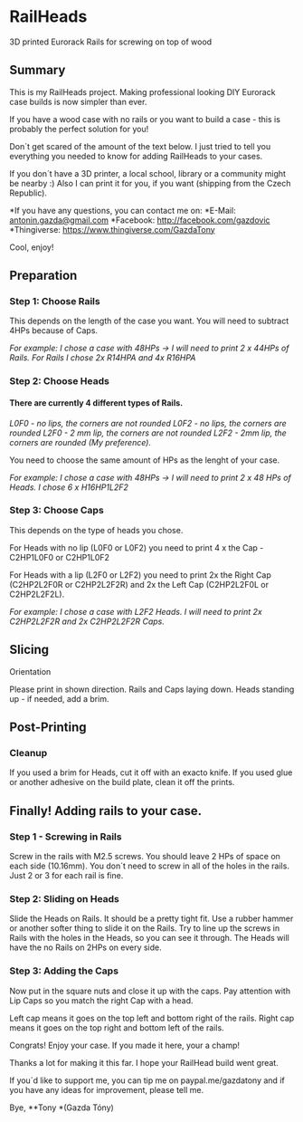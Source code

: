 # RailHeads
3D printed Eurorack Rails for screwing on top of wood

## Summary
This is my RailHeads project. Making professional looking DIY Eurorack case builds is now simpler than ever.

If you have a wood case with no rails or you want to build a case - this is probably the perfect solution for you!

Don´t get scared of the amount of the text below. I just tried to tell you everything you needed to know for adding RailHeads to your cases.

If you don´t have a 3D printer, a local school, library or a community might be nearby :)
Also I can print it for you, if you want (shipping from the Czech Republic).

*If you have any questions, you can contact me on:
*E-Mail: antonin.gazda@gmail.com
*Facebook: http://facebook.com/gazdovic
*Thingiverse: https://www.thingiverse.com/GazdaTony

Cool, enjoy!

## Preparation
### Step 1: Choose Rails

This depends on the length of the case you want.
You will need to subtract 4HPs because of Caps.

*For example: I chose a case with 48HPs -> I will need to print 2 x 44HPs of Rails. For Rails I chose 2x R14HPA and 4x R16HPA*

### Step 2: Choose Heads

#### There are currently 4 different types of Rails.

*L0F0 - no lips, the corners are not rounded
L0F2 - no lips, the corners are rounded
L2F0 - 2 mm lip, the corners are not rounded
L2F2 - 2mm lip, the corners are rounded (My preference).*

You need to choose the same amount of HPs as the lenght of your case.

*For example: I chose a case with 48HPs -> I will need to print 2 x 48 HPs of Heads. I chose 6 x H16HP1L2F2*

### Step 3: Choose Caps

This depends on the type of heads you chose.

For Heads with no lip (L0F0 or L0F2) you need to print 4 x the Cap - C2HP1L0F0 or C2HP1L0F2

For Heads with a lip (L2F0 or L2F2) you need to print 2x the Right Cap (C2HP2L2F0R or C2HP2L2F2R) and 2x the Left Cap (C2HP2L2F0L or C2HP2L2F2L).

*For example: I chose a case with L2F2 Heads. I will need to print 2x C2HP2L2F2R and 2x C2HP2L2F2R Caps.*

## Slicing
Orientation

Please print in shown direction.
Rails and Caps laying down.
Heads standing up - if needed, add a brim.



## Post-Printing
### Cleanup

If you used a brim for Heads, cut it off with an exacto knife.
If you used glue or another adhesive on the build plate, clean it off the prints.

## Finally! Adding rails to your case.
### Step 1 - Screwing in Rails

Screw in the rails with M2.5 screws. You should leave 2 HPs of space on each side (10.16mm).
You don´t need to screw in all of the holes in the rails. Just 2 or 3 for each rail is fine.

### Step 2: Sliding on Heads

Slide the Heads on Rails. It should be a pretty tight fit. Use a rubber hammer or another softer thing to slide it on the Rails.
Try to line up the screws in Rails with the holes in the Heads, so you can see it through.
The Heads will have the no Rails on 2HPs on every side.

### Step 3: Adding the Caps

Now put in the square nuts and close it up with the caps.
Pay attention with Lip Caps so you match the right Cap with a head.

Left cap means it goes on the top left and bottom right of the rails.
Right cap means it goes on the top right and bottom left of the rails.

Congrats! Enjoy your case.
If you made it here, your a champ!

Thanks a lot for making it this far. I hope your RailHead build went great.

If you´d like to support me, you can tip me on paypal.me/gazdatony
and if you have any ideas for improvement, please tell me.

Bye,
**Tony
*(Gazda Tóny)
